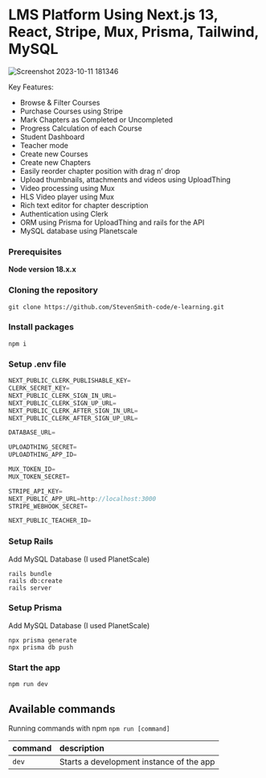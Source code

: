 # LMS Platform Using Next.js 13,  React, Stripe, Mux, Prisma, Tailwind, MySQL

![Screenshot 2023-10-11 181346](https://github.com/StevenSmith-code/e-learning/assets/86922292/33f5d859-855e-41f6-bb7c-ccd6f151a635)

Key Features:

- Browse & Filter Courses
- Purchase Courses using Stripe
- Mark Chapters as Completed or Uncompleted
- Progress Calculation of each Course
- Student Dashboard
- Teacher mode
- Create new Courses
- Create new Chapters
- Easily reorder chapter position with drag n’ drop
- Upload thumbnails, attachments and videos using UploadThing
- Video processing using Mux
- HLS Video player using Mux
- Rich text editor for chapter description
- Authentication using Clerk
- ORM using Prisma for UploadThing and rails for the API
- MySQL database using Planetscale

### Prerequisites

**Node version 18.x.x**

### Cloning the repository

```shell
git clone https://github.com/StevenSmith-code/e-learning.git
```

### Install packages

```shell
npm i
```

### Setup .env file


```js
NEXT_PUBLIC_CLERK_PUBLISHABLE_KEY=
CLERK_SECRET_KEY=
NEXT_PUBLIC_CLERK_SIGN_IN_URL=
NEXT_PUBLIC_CLERK_SIGN_UP_URL=
NEXT_PUBLIC_CLERK_AFTER_SIGN_IN_URL=
NEXT_PUBLIC_CLERK_AFTER_SIGN_UP_URL=

DATABASE_URL=

UPLOADTHING_SECRET=
UPLOADTHING_APP_ID=

MUX_TOKEN_ID=
MUX_TOKEN_SECRET=

STRIPE_API_KEY=
NEXT_PUBLIC_APP_URL=http://localhost:3000
STRIPE_WEBHOOK_SECRET=

NEXT_PUBLIC_TEACHER_ID=
```

### Setup Rails

Add MySQL Database (I used PlanetScale)

```shell
rails bundle
rails db:create
rails server

```

### Setup Prisma

Add MySQL Database (I used PlanetScale)

```shell
npx prisma generate
npx prisma db push

```


### Start the app

```shell
npm run dev
```

## Available commands

Running commands with npm `npm run [command]`

| command         | description                              |
| :-------------- | :--------------------------------------- |
| `dev`           | Starts a development instance of the app |
